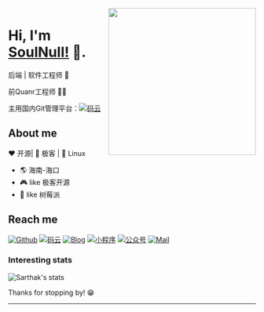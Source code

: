 <img align="right" width="300" height="300" src="https://img-1251747095.file.myqcloud.com/img/20200619141328.png">


# Hi, I'm [SoulNull!](https://soulnull.com/) 👋.

后端 | 软件工程师 🤖

前Quanr工程师 :man_technologist:

主用国内Git管理平台：[![码云](https://img.shields.io/badge/%E7%A0%81%E4%BA%91-SAnBlog-red)](https://gitee.com/SAnBlog)

## About me 

:heart: 开源| :black_heart: 极客 | :blue_heart: Linux

- :earth_americas:  海南-海口
- :video_game:  like 极客开源
- :gem:  like 树莓派


## Reach me 
[![Github](https://img.shields.io/github/followers/SAnBlog?label=Github&style=social)](https://github.com/SAnBlog)
[![码云](https://img.shields.io/badge/%E7%A0%81%E4%BA%91-SAnBlog-red)](https://gitee.com/SAnBlog)
[![Blog](https://img.shields.io/badge/Blog-SAnBlog-blue)](https://sanii.cn/)
[![小程序](https://img.shields.io/badge/小程序-SAnBlog-green)](https://app.sanii.cn/)
[![公众号](https://img.shields.io/badge/公众号-SAnBlog-green)](https://app.sanii.cn/)
[![Mail](https://img.shields.io/badge/gmail-1300100082@qq.com-red)](mailto:1300100082@qq.com)

### Interesting stats

![Sarthak's stats](https://github-readme-stats.vercel.app/api?username=SAnBlog&show_icons=true)

Thanks for stopping by! 😁

---
